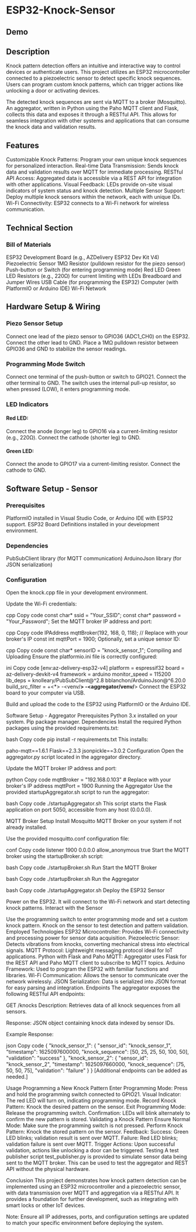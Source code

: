 # ESP32-Knock-Sensor
## Demo

## Description
Knock pattern detection offers an intuitive and interactive way to control devices or authenticate users. This project utilizes an ESP32 microcontroller connected to a piezoelectric sensor to detect specific knock sequences. Users can program custom knock patterns, which can trigger actions like unlocking a door or activating devices.

The detected knock sequences are sent via MQTT to a broker (Mosquitto). An aggregator, written in Python using the Paho MQTT client and Flask, collects this data and exposes it through a RESTful API. This allows for seamless integration with other systems and applications that can consume the knock data and validation results.

## Features
Customizable Knock Patterns: Program your own unique knock sequences for personalized interaction.
Real-time Data Transmission: Sends knock data and validation results over MQTT for immediate processing.
RESTful API Access: Aggregated data is accessible via a REST API for integration with other applications.
Visual Feedback: LEDs provide on-site visual indicators of system status and knock detection.
Multiple Sensor Support: Deploy multiple knock sensors within the network, each with unique IDs.
Wi-Fi Connectivity: ESP32 connects to a Wi-Fi network for wireless communication.

## Technical Section
### Bill of Materials
ESP32 Development Board (e.g., AZDelivery ESP32 Dev Kit V4)
Piezoelectric Sensor
1MΩ Resistor (pulldown resistor for the piezo sensor)
Push-button or Switch (for entering programming mode)
Red LED
Green LED
Resistors (e.g., 220Ω) for current limiting with LEDs
Breadboard and Jumper Wires
USB Cable (for programming the ESP32)
Computer (with PlatformIO or Arduino IDE)
Wi-Fi Network
## Hardware Setup & Wiring
### Piezo Sensor Setup
Connect one lead of the piezo sensor to GPIO36 (ADC1_CH0) on the ESP32.
Connect the other lead to GND.
Place a 1MΩ pulldown resistor between GPIO36 and GND to stabilize the sensor readings.
### Programming Mode Switch
Connect one terminal of the push-button or switch to GPIO21.
Connect the other terminal to GND.
The switch uses the internal pull-up resistor, so when pressed (LOW), it enters programming mode.
### LED Indicators
#### Red LED:
Connect the anode (longer leg) to GPIO16 via a current-limiting resistor (e.g., 220Ω).
Connect the cathode (shorter leg) to GND.
#### Green LED:
Connect the anode to GPIO17 via a current-limiting resistor.
Connect the cathode to GND.
## Software Setup - Sensor
### Prerequisites
PlatformIO installed in Visual Studio Code, or Arduino IDE with ESP32 support.
ESP32 Board Definitions installed in your development environment.
### Dependencies
PubSubClient library (for MQTT communication)
ArduinoJson library (for JSON serialization)
### Configuration
Open the knock.cpp file in your development environment.

Update the Wi-Fi credentials:

cpp
Copy code
const char* ssid = "Your_SSID";
const char* password = "Your_Password";
Set the MQTT broker IP address and port:

cpp
Copy code
IPAddress mqttBroker(192, 168, 0, 118); // Replace with your broker's IP
const int mqttPort = 1900;
Optionally, set a unique sensor ID:

cpp
Copy code
const char* sensorID = "knock_sensor_1";
Compiling and Uploading
Ensure the platformio.ini file is correctly configured:

ini
Copy code
[env:az-delivery-esp32-v4]
platform = espressif32
board = az-delivery-devkit-v4
framework = arduino
monitor_speed = 115200
lib_deps =
    knolleary/PubSubClient@^2.8
    bblanchon/ArduinoJson@^6.20.0
build_src_filter = +<*> -<venv/**> -<aggregator/venv/**>
Connect the ESP32 board to your computer via USB.

Build and upload the code to the ESP32 using PlatformIO or the Arduino IDE.

Software Setup - Aggregator
Prerequisites
Python 3.x installed on your system.
Pip package manager.
Dependencies
Install the required Python packages using the provided requirements.txt:

bash
Copy code
pip install -r requirements.txt
This installs:

paho-mqtt==1.6.1
Flask==2.3.3
jsonpickle==3.0.2
Configuration
Open the aggregator.py script located in the aggregator directory.

Update the MQTT broker IP address and port:

python
Copy code
mqttBroker = "192.168.0.103"  # Replace with your broker's IP address
mqttPort = 1900
Running the Aggregator
Use the provided startupAggregator.sh script to run the aggregator:

bash
Copy code
./startupAggregator.sh
This script starts the Flask application on port 5050, accessible from any host (0.0.0.0).

MQTT Broker Setup
Install Mosquitto MQTT Broker on your system if not already installed.

Use the provided mosquitto.conf configuration file:

conf
Copy code
listener 1900 0.0.0.0
allow_anonymous true
Start the MQTT broker using the startupBroker.sh script:

bash
Copy code
./startupBroker.sh
Run
Start the MQTT Broker

bash
Copy code
./startupBroker.sh
Run the Aggregator

bash
Copy code
./startupAggregator.sh
Deploy the ESP32 Sensor

Power on the ESP32.
It will connect to the Wi-Fi network and start detecting knock patterns.
Interact with the Sensor

Use the programming switch to enter programming mode and set a custom knock pattern.
Knock on the sensor to test detection and pattern validation.
Employed Technologies
ESP32 Microcontroller: Provides Wi-Fi connectivity and processing power for sensor data acquisition.
Piezoelectric Sensor: Detects vibrations from knocks, converting mechanical stress into electrical signals.
MQTT Protocol: Lightweight messaging protocol ideal for IoT applications.
Python with Flask and Paho MQTT: Aggregator uses Flask for the REST API and Paho MQTT client to subscribe to MQTT topics.
Arduino Framework: Used to program the ESP32 with familiar functions and libraries.
Wi-Fi Communication: Allows the sensor to communicate over the network wirelessly.
JSON Serialization: Data is serialized into JSON format for easy parsing and integration.
Endpoints
The aggregator exposes the following RESTful API endpoints:

GET /knocks
Description: Retrieves data of all knock sequences from all sensors.

Response: JSON object containing knock data indexed by sensor IDs.

Example Response:

json
Copy code
{
  "knock_sensor_1": {
    "sensor_id": "knock_sensor_1",
    "timestamp": 1625097600000,
    "knock_sequence": [50, 25, 25, 50, 100, 50],
    "validation": "success"
  },
  "knock_sensor_2": {
    "sensor_id": "knock_sensor_2",
    "timestamp": 1625097660000,
    "knock_sequence": [75, 50, 50, 75],
    "validation": "failure"
  }
}
[Additional endpoints can be added as needed.]

Usage
Programming a New Knock Pattern
Enter Programming Mode: Press and hold the programming switch connected to GPIO21.
Visual Indicator: The red LED will turn on, indicating programming mode.
Record Knock Pattern: Knock the desired pattern on the sensor.
Exit Programming Mode: Release the programming switch.
Confirmation: LEDs will blink alternately to confirm the new pattern is stored.
Validating a Knock Pattern
Ensure Normal Mode: Make sure the programming switch is not pressed.
Perform Knock Pattern: Knock the stored pattern on the sensor.
Feedback:
Success: Green LED blinks; validation result is sent over MQTT.
Failure: Red LED blinks; validation failure is sent over MQTT.
Trigger Actions: Upon successful validation, actions like unlocking a door can be triggered.
Testing
A test publisher script test_publisher.py is provided to simulate sensor data being sent to the MQTT broker. This can be used to test the aggregator and REST API without the physical hardware.

Conclusion
This project demonstrates how knock pattern detection can be implemented using an ESP32 microcontroller and a piezoelectric sensor, with data transmission over MQTT and aggregation via a RESTful API. It provides a foundation for further development, such as integrating with smart locks or other IoT devices.

Note: Ensure all IP addresses, ports, and configuration settings are updated to match your specific environment before deploying the system.

